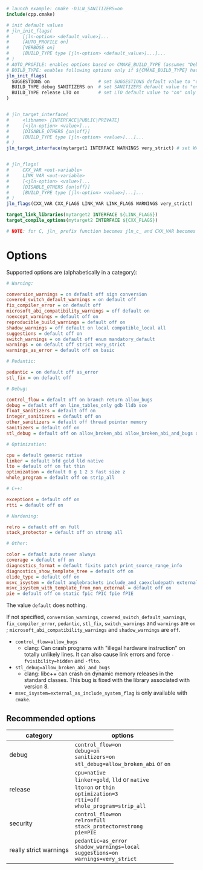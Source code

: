 ```cmake
# launch example: cmake -DJLN_SANITIZERS=on
include(cpp.cmake)

# init default values
# jln_init_flags(
#     [jln-option> <default_value>]...
#     [AUTO_PROFILE on]
#     [VERBOSE on]
#     [BUILD_TYPE type [jln-option> <default_value>]...]...
# )
# AUTO_PROFILE: enables options based on CMAKE_BUILD_TYPE (assumes "Debug" if CMAKE_BUILD_TYPE is empty)
# BUILD_TYPE: enables following options only if ${CMAKE_BUILD_TYPE} has the same value (CMAKE_BUILD_TYPE assumed to Debug if empty)
jln_init_flags(
  SUGGESTIONS on                  # set SUGGESTIONS default value to "on"
  BUILD_TYPE debug SANITIZERS on  # set SANITIZERS default value to "on" only in Debug build
  BUILD_TYPE release LTO on       # set LTO default value to "on" only in Release build
)


# jln_target_interface(
#     <libname> {INTERFACE|PUBLIC|PRIVATE}
#     [<jln-option> <value>]...
#     [DISABLE_OTHERS {on|off}]
#     [BUILD_TYPE type [jln-option> <value>]...]...
# )
jln_target_interface(mytarget1 INTERFACE WARNINGS very_strict) # set WARNINGS to "very_strict"


# jln_flags(
#     CXX_VAR <out-variable>
#     LINK_VAR <out-variable>
#     [<jln-option> <value>]...
#     [DISABLE_OTHERS {on|off}]
#     [BUILD_TYPE type [jln-option> <value>]...]...
# )
jln_flags(CXX_VAR CXX_FLAGS LINK_VAR LINK_FLAGS WARNINGS very_strict)

target_link_libraries(mytarget2 INTERFACE ${LINK_FLAGS})
target_compile_options(mytarget2 INTERFACE ${CXX_FLAGS})

# NOTE: for C, jln_ prefix function becomes jln_c_ and CXX_VAR becomes C_VAR
```


# Options

Supported options are (alphabetically in a category):

<!-- ./compiler-options.lua generators/list_options.lua --color -->
```ini
# Warning:

conversion_warnings = on default off sign conversion
covered_switch_default_warnings = on default off
fix_compiler_error = on default off
microsoft_abi_compatibility_warnings = off default on
noexcept_warnings = default off on
reproducible_build_warnings = default off on
shadow_warnings = off default on local compatible_local all
suggestions = default off on
switch_warnings = on default off enum mandatory_default
warnings = on default off strict very_strict
warnings_as_error = default off on basic

# Pedantic:

pedantic = on default off as_error
stl_fix = on default off

# Debug:

control_flow = default off on branch return allow_bugs
debug = default off on line_tables_only gdb lldb sce
float_sanitizers = default off on
integer_sanitizers = default off on
other_sanitizers = default off thread pointer memory
sanitizers = default off on
stl_debug = default off on allow_broken_abi allow_broken_abi_and_bugs assert_as_exception

# Optimization:

cpu = default generic native
linker = default bfd gold lld native
lto = default off on fat thin
optimization = default 0 g 1 2 3 fast size z
whole_program = default off on strip_all

# C++:

exceptions = default off on
rtti = default off on

# Hardening:

relro = default off on full
stack_protector = default off on strong all

# Other:

color = default auto never always
coverage = default off on
diagnostics_format = default fixits patch print_source_range_info
diagnostics_show_template_tree = default off on
elide_type = default off on
msvc_isystem = default anglebrackets include_and_caexcludepath external_as_include_system_flag
msvc_isystem_with_template_from_non_external = default off on
pie = default off on static fpic fPIC fpie fPIE
```
<!-- ./compiler-options.lua -->

The value `default` does nothing.

If not specified, `conversion_warnings`, `covered_switch_default_warnings`, `fix_compiler_error`, `pedantic`, `stl_fix`, `switch_warnings` and `warnings` are `on` ; `microsoft_abi_compatibility_warnings` and `shadow_warnings` are `off`.

- `control_flow=allow_bugs`
  - clang: Can crash programs with "illegal hardware instruction" on totally unlikely lines. It can also cause link errors and force `-fvisibility=hidden` and `-flto`.
- `stl_debug=allow_broken_abi_and_bugs`
  - clang: libc++ can crash on dynamic memory releases in the standard classes. This bug is fixed with the library associated with version 8.
- `msvc_isystem=external_as_include_system_flag` is only available with `cmake`.


## Recommended options

category | options
---------|---------
debug | `control_flow=on`<br>`debug=on`<br>`sanitizers=on`<br>`stl_debug=allow_broken_abi` or `on`<br>
release | `cpu=native`<br>`linker=gold`, `lld` or `native`<br>`lto=on` or `thin`<br>`optimization=3`<br>`rtti=off`<br>`whole_program=strip_all`
security | `control_flow=on`<br>`relro=full`<br>`stack_protector=strong`<br>`pie=PIE`
really strict warnings | `pedantic=as_error`<br>`shadow_warnings=local`<br>`suggestions=on`<br>`warnings=very_strict`


